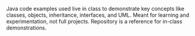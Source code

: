Java code examples used live in class to demonstrate key concepts like classes, objects, inheritance, interfaces, and UML. Meant for learning and experimentation, not full projects. Repository is a reference for in-class demonstrations.
